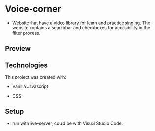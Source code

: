 # Voice-corner

- Website that have a video library for learn and practice singing. The website contains a searchbar and checkboxes for accesibility in the filter process.

## Preview

## Technologies

This project was created with:

- Vanilla Javascript

- CSS

## Setup

- run with live-server, could be with Visual Studio Code.
